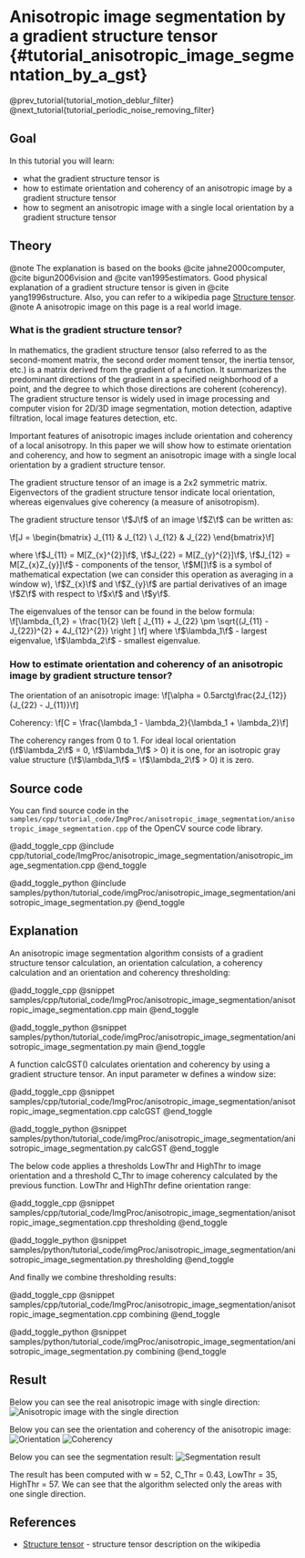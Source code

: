 Anisotropic image segmentation by a gradient structure tensor {#tutorial_anisotropic_image_segmentation_by_a_gst}
==========================

@prev_tutorial{tutorial_motion_deblur_filter}
@next_tutorial{tutorial_periodic_noise_removing_filter}

Goal
----

In this tutorial you will learn:

-   what the gradient structure tensor is
-   how to estimate orientation and coherency of an anisotropic image by a gradient structure tensor
-   how to segment an anisotropic image with a single local orientation by a gradient structure tensor

Theory
------

@note The explanation is based on the books @cite jahne2000computer, @cite bigun2006vision and @cite van1995estimators. Good physical explanation of a gradient structure tensor is given in @cite yang1996structure. Also, you can refer to a wikipedia page [Structure tensor].
@note A anisotropic image on this page is a real world  image.

### What is the gradient structure tensor?

In mathematics, the gradient structure tensor (also referred to as the second-moment matrix, the second order moment tensor, the inertia tensor, etc.) is a matrix derived from the gradient of a function. It summarizes the predominant directions of the gradient in a specified neighborhood of a point, and the degree to which those directions are coherent (coherency). The gradient structure tensor is widely used in image processing and computer vision for 2D/3D image segmentation, motion detection, adaptive filtration, local image features detection, etc.

Important features of anisotropic images include orientation and coherency of a local anisotropy. In this paper we will show how to estimate orientation and coherency, and how to segment an anisotropic image with a single local orientation by a gradient structure tensor.

The gradient structure tensor of an image is a 2x2 symmetric matrix. Eigenvectors of the gradient structure tensor indicate local orientation, whereas eigenvalues give coherency (a measure of anisotropism).

The gradient structure tensor \f$J\f$ of an image \f$Z\f$ can be written as:

\f[J = \begin{bmatrix}
J_{11} & J_{12}  \\
J_{12} & J_{22}
\end{bmatrix}\f]

where \f$J_{11} = M[Z_{x}^{2}]\f$, \f$J_{22} = M[Z_{y}^{2}]\f$, \f$J_{12} = M[Z_{x}Z_{y}]\f$ - components of the tensor, \f$M[]\f$ is a symbol of mathematical expectation (we can consider this operation as averaging in a window w), \f$Z_{x}\f$ and \f$Z_{y}\f$ are partial derivatives of an image \f$Z\f$ with respect to \f$x\f$ and \f$y\f$.

The eigenvalues of the tensor can be found in the below formula:
\f[\lambda_{1,2} = \frac{1}{2} \left [ J_{11} + J_{22} \pm \sqrt{(J_{11} - J_{22})^{2} + 4J_{12}^{2}} \right ] \f]
where \f$\lambda_1\f$ - largest eigenvalue, \f$\lambda_2\f$ - smallest eigenvalue.

### How to estimate orientation and coherency of an anisotropic image by gradient structure tensor?

The orientation of an anisotropic image:
\f[\alpha = 0.5arctg\frac{2J_{12}}{J_{22} - J_{11}}\f]

Coherency:
\f[C = \frac{\lambda_1 - \lambda_2}{\lambda_1 + \lambda_2}\f]

The coherency ranges from 0 to 1. For ideal local orientation (\f$\lambda_2\f$ = 0, \f$\lambda_1\f$ > 0) it is one, for an isotropic gray value structure (\f$\lambda_1\f$ = \f$\lambda_2\f$ \> 0) it is zero.

Source code
-----------

You can find source code in the `samples/cpp/tutorial_code/ImgProc/anisotropic_image_segmentation/anisotropic_image_segmentation.cpp` of the OpenCV source code library.

@add_toggle_cpp
    @include cpp/tutorial_code/ImgProc/anisotropic_image_segmentation/anisotropic_image_segmentation.cpp
@end_toggle

@add_toggle_python
    @include samples/python/tutorial_code/imgProc/anisotropic_image_segmentation/anisotropic_image_segmentation.py
@end_toggle

Explanation
-----------
An anisotropic image segmentation algorithm consists of a gradient structure tensor calculation, an orientation calculation, a coherency calculation and an orientation and coherency thresholding:

@add_toggle_cpp
    @snippet samples/cpp/tutorial_code/ImgProc/anisotropic_image_segmentation/anisotropic_image_segmentation.cpp main
@end_toggle

@add_toggle_python
    @snippet samples/python/tutorial_code/imgProc/anisotropic_image_segmentation/anisotropic_image_segmentation.py main
@end_toggle

A function calcGST() calculates orientation and coherency by using a gradient structure tensor. An input parameter w defines a window size:

@add_toggle_cpp
    @snippet samples/cpp/tutorial_code/ImgProc/anisotropic_image_segmentation/anisotropic_image_segmentation.cpp calcGST
@end_toggle

@add_toggle_python
    @snippet samples/python/tutorial_code/imgProc/anisotropic_image_segmentation/anisotropic_image_segmentation.py calcGST
@end_toggle


The below code applies a thresholds LowThr and HighThr to image orientation and a threshold C_Thr to image coherency calculated by the previous function. LowThr and HighThr define orientation range:

@add_toggle_cpp
    @snippet samples/cpp/tutorial_code/ImgProc/anisotropic_image_segmentation/anisotropic_image_segmentation.cpp thresholding
@end_toggle

@add_toggle_python
    @snippet samples/python/tutorial_code/imgProc/anisotropic_image_segmentation/anisotropic_image_segmentation.py thresholding
@end_toggle


And finally we combine thresholding results:

@add_toggle_cpp
    @snippet samples/cpp/tutorial_code/ImgProc/anisotropic_image_segmentation/anisotropic_image_segmentation.cpp combining
@end_toggle

@add_toggle_python
    @snippet samples/python/tutorial_code/imgProc/anisotropic_image_segmentation/anisotropic_image_segmentation.py combining
@end_toggle


Result
------

Below you can see the real anisotropic image with single direction:
![Anisotropic image with the single direction](images/gst_input.jpg)

Below you can see the orientation and coherency of the anisotropic image:
![Orientation](images/gst_orientation.jpg)
![Coherency](images/gst_coherency.jpg)

Below you can see the segmentation result:
![Segmentation result](images/gst_result.jpg)

The result has been computed with w = 52, C_Thr = 0.43, LowThr = 35, HighThr = 57. We can see that the algorithm selected only the areas with one single direction.

References
------
- [Structure tensor] - structure tensor description on the wikipedia

<!-- invisible references list -->
[Structure tensor]: https://en.wikipedia.org/wiki/Structure_tensor
